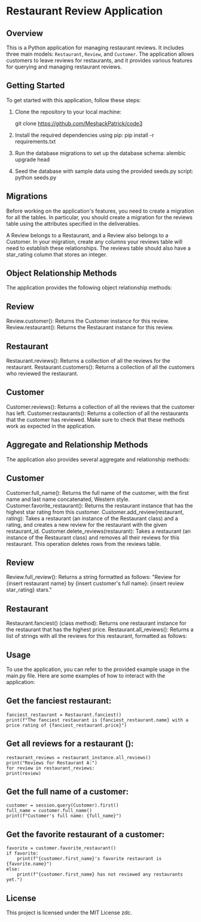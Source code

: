 # Restaurant Review Application

## Overview

This is a Python application for managing restaurant reviews. It includes three main models: `Restaurant`, `Review`, and `Customer`. The application allows customers to leave reviews for restaurants, and it provides various features for querying and managing restaurant reviews.


## Getting Started

To get started with this application, follow these steps:

1. Clone the repository to your local machine:

   
   git clone https://github.com/MeshackPatrick/code3
1. Install the required dependencies using pip:
   pip install -r requirements.txt
2. Run the database migrations to set up the database schema:
    alembic upgrade head
3. Seed the database with sample data using the provided seeds.py script:
    python seeds.py
## Migrations

Before working on the application's features, you need to create a migration for all the tables. In particular, you should create a migration for the reviews table using the attributes specified in the deliverables.

A Review belongs to a Restaurant, and a Review also belongs to a Customer. In your migration, create any columns your reviews table will need to establish these relationships.
The reviews table should also have a star_rating column that stores an integer.

## Object Relationship Methods

The application provides the following object relationship methods:

## Review
Review.customer(): Returns the Customer instance for this review.
Review.restaurant(): Returns the Restaurant instance for this review.
## Restaurant
Restaurant.reviews(): Returns a collection of all the reviews for the restaurant.
Restaurant.customers(): Returns a collection of all the customers who reviewed the restaurant.
## Customer
Customer.reviews(): Returns a collection of all the reviews that the customer has left.
Customer.restaurants(): Returns a collection of all the restaurants that the customer has reviewed.
Make sure to check that these methods work as expected in the application.

## Aggregate and Relationship Methods

The application also provides several aggregate and relationship methods:

## Customer
Customer.full_name(): Returns the full name of the customer, with the first name and last name concatenated, Western style.
Customer.favorite_restaurant(): Returns the restaurant instance that has the highest star rating from this customer.
Customer.add_review(restaurant, rating): Takes a restaurant (an instance of the Restaurant class) and a rating, and creates a new review for the restaurant with the given restaurant_id.
Customer.delete_reviews(restaurant): Takes a restaurant (an instance of the Restaurant class) and removes all their reviews for this restaurant. This operation deletes rows from the reviews table.
## Review
Review.full_review(): Returns a string formatted as follows: "Review for {insert restaurant name} by {insert customer's full name}: {insert review star_rating} stars."
## Restaurant
Restaurant.fanciest() (class method): Returns one restaurant instance for the restaurant that has the highest price.
Restaurant.all_reviews(): Returns a list of strings with all the reviews for this restaurant, formatted as follows:

## Usage

To use the application, you can refer to the provided example usage in the main.py file. Here are some examples of how to interact with the application:

## Get the fanciest restaurant:
    fanciest_restaurant = Restaurant.fanciest()
    print(f"The fanciest restaurant is {fanciest_restaurant.name} with a price rating of {fanciest_restaurant.price}")
## Get all reviews for a restaurant ():
    restaurant_reviews = restaurant_instance.all_reviews()
    print("Reviews for Restaurant A:")
    for review in restaurant_reviews:
    print(review)
## Get the full name of a customer:
    customer = session.query(Customer).first()
    full_name = customer.full_name()
    print(f"Customer's full name: {full_name}")
## Get the favorite restaurant of a customer:
    favorite = customer.favorite_restaurant()
    if favorite:
        print(f"{customer.first_name}'s favorite restaurant is {favorite.name}")
    else:
        print(f"{customer.first_name} has not reviewed any restaurants yet.")

## License

This project is licensed under the MIT License zdc.


